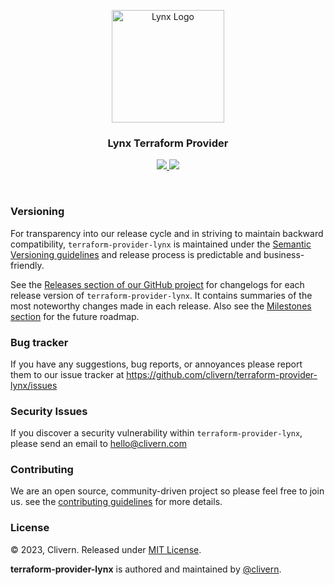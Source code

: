 <p align="center">
    <img alt="Lynx Logo" src="https://www.vectorlogo.zone/logos/hashicorp/hashicorp-icon.svg" width="180" />
    <h3 align="center">Lynx Terraform Provider</h3>
    <p align="center">
        <a href="https://github.com/clivern/terraform-provider-lynx/releases">
            <img src="https://img.shields.io/badge/Version-0.1.0-1abc9c.svg">
        </a>
        <a href="https://github.com/clivern/terraform-provider-lynx/blob/master/LICENSE">
            <img src="https://img.shields.io/badge/LICENSE-MIT-orange.svg">
        </a>
    </p>
</p>
<br/>


### Versioning

For transparency into our release cycle and in striving to maintain backward compatibility, `terraform-provider-lynx` is maintained under the [Semantic Versioning guidelines](https://semver.org/) and release process is predictable and business-friendly.

See the [Releases section of our GitHub project](https://github.com/clivern/terraform-provider-lynx/releases) for changelogs for each release version of `terraform-provider-lynx`. It contains summaries of the most noteworthy changes made in each release. Also see the [Milestones section](https://github.com/clivern/terraform-provider-lynx/milestones) for the future roadmap.


### Bug tracker

If you have any suggestions, bug reports, or annoyances please report them to our issue tracker at https://github.com/clivern/terraform-provider-lynx/issues


### Security Issues

If you discover a security vulnerability within `terraform-provider-lynx`, please send an email to [hello@clivern.com](mailto:hello@clivern.com)


### Contributing

We are an open source, community-driven project so please feel free to join us. see the [contributing guidelines](CONTRIBUTING.md) for more details.


### License

© 2023, Clivern. Released under [MIT License](https://opensource.org/licenses/mit-license.php).

**terraform-provider-lynx** is authored and maintained by [@clivern](http://github.com/clivern).
